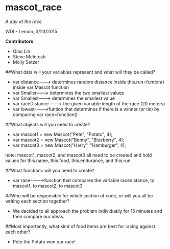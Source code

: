 # mascot_race

*A day at the race*

WDI - Lemon, 3/23/2015

**Contributors**
- Qiao Lin
- Steve McIntosh
- Molly Setzer

##What data will your variables represent and what will they be called?


- var distance---> determines random distance inside this.run=funtion() inside var Mascot function
- var Smaller---> determines the two smallest values
- var Smallest---> determines the smallest value
- var raceDistance ---> the given variable length of the race (20 meters)
- var lowest---->funtion that determines if there is a winner (or tie) by comparing var race=function()



##What objects will you need to create?
- var mascot1 = new Mascot("Pete", "Potato", 4);
- var mascot2 = new Mascot("Benny", "Blueberry", 4);
- var mascot3 = new Mascot("Harry", "Hamburger", 4);

note: mascot1, mascot2, and mascot3 all need to be created and hold values for this.name, this.food, this.endurance, and this.run

##What functions will you need to create?
- var race---->function that compares the variable racedistance, to mascot1, to mascot2, to mascot3

##Who will be responsible for which section of code, or will you all be writing each section together?
- We decided to all approach the problem individually for 15 minutes and then compare our ideas. 

##Most importantly, what kind of food items are best for racing against each other?
- Pete the Potato won our race!
